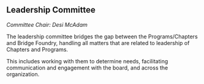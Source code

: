 ## Leadership Committee

_Committee Chair:  Desi McAdam_

The leadership committee bridges the gap between the Programs/Chapters and Bridge Foundry, handling all matters that are related to leadership of Chapters and Programs.

This includes working with them to determine needs, facilitating communication and engagement with the board, and across the organization.
